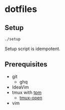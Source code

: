 # dotfiles

## Setup

```sh
./setup
```

Setup script is idempotent.

## Prerequisites

- git
    - ghq
- IdeaVim
- tmux with [tpm](https://github.com/tmux-plugins/tpm)
    - [tmux-open](https://github.com/tmux-plugins/tmux-open)
- vim
